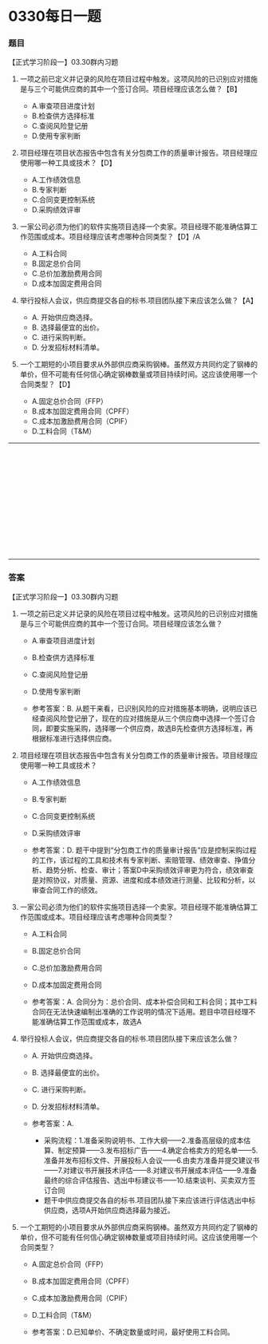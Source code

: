 # 0330每日一题
### 题目
【正式学习阶段一】03.30群内习题

1. 一项之前已定义并记录的风险在项目过程中触发。这项风险的已识别应对措施是与三个可能供应商的其中一个签订合同。项目经理应该怎么做？【B】
	- A.审查项目进度计划
	- B.检查供方选择标准
	- C.查阅风险登记册
	- D.使用专家判断

2. 项目经理在项目状态报告中包含有关分包商工作的质量审计报告。项目经理应使用哪一种工具或技术？【D】
	- A.工作绩效信息
	- B.专家判断
	- C.合同变更控制系统
	- D.采购绩效评审

3. 一家公司必须为他们的软件实施项目选择一个卖家。项目经理不能准确估算工作范围或成本。项目经理应该考虑哪种合同类型？【D】/A
	- A.工料合同
	- B.固定总价合同
	- C.总价加激励费用合同
	- D.成本加固定费用合同

4. 举行投标人会议，供应商提交各自的标书.项目团队接下来应该怎么做？【A】
	- A. 开始供应商选择。
	- B. 选择最便宜的出价。
	- C. 进行采购判断。
	- D. 分发招标材料清单。

5. 一个工期短的小项目要求从外部供应商采购钢棒。虽然双方共同约定了钢棒的单价，但不可能有任何信心确定钢棒数量或项目持续时间。这应该使用哪一个合同类型？【D】
	- A.固定总价合同（FFP）
	- B.成本加固定费用合同（CPFF）
	- C.成本加激励费用合同（CPIF）
	- D.工料合同（T&M）

<hr/>
<br/><br/><br/><br/><br/><br/><br/><br/><br/><br/><br/><br/>
<hr/>

### 答案
【正式学习阶段一】03.30群内习题

1. 一项之前已定义并记录的风险在项目过程中触发。这项风险的已识别应对措施是与三个可能供应商的其中一个签订合同。项目经理应该怎么做？
	- A.审查项目进度计划
	- B.检查供方选择标准
	- C.查阅风险登记册
	- D.使用专家判断

	- 参考答案：B. 从题干来看，已识别风险的应对措施基本明确，说明应该已经查阅风险登记册了，现在的应对措施是从三个供应商中选择一个签订合同，即要实施采购，选择哪一个供应商，故选B先检查供方选择标准，再根据标准进行选择供应商。

2. 项目经理在项目状态报告中包含有关分包商工作的质量审计报告。项目经理应使用哪一种工具或技术？
	- A.工作绩效信息
	- B.专家判断
	- C.合同变更控制系统
	- D.采购绩效评审

	- 参考答案：D. 题干中提到“分包商工作的质量审计报告”应是控制采购过程的工作，该过程的工具和技术有专家判断、索赔管理、绩效审查、挣值分析、趋势分析、检查、审计；答案D中采购绩效评审更为符合，绩效审查是对照协议，对质量、资源、进度和成本绩效进行测量、比较和分析，以审查合同工作的绩效。

3. 一家公司必须为他们的软件实施项目选择一个卖家。项目经理不能准确估算工作范围或成本。项目经理应该考虑哪种合同类型？
	- A.工料合同
	- B.固定总价合同
	- C.总价加激励费用合同
	- D.成本加固定费用合同

	- 参考答案：A. 合同分为：总价合同、成本补偿合同和工料合同；其中工料合同在无法快速编制出准确的工作说明的情况下适用。题目中项目经理不能准确估算工作范围或成本，故选A

4. 举行投标人会议，供应商提交各自的标书.项目团队接下来应该怎么做？
	- A. 开始供应商选择。
	- B. 选择最便宜的出价。
	- C. 进行采购判断。
	- D. 分发招标材料清单。

	- 参考答案：A. 
		- 采购流程：1.准备采购说明书、工作大纲——2.准备高层级的成本估算、制定预算——3.发布招标广告——4.确定合格卖方的短名单——5.准备并发布招标文件、开展投标人会议——6.由卖方准备并提交建议书——7.对建议书开展技术评估——8.对建议书开展成本评估——9.准备最终的综合评估报告、选出中标建议书——10.结束谈判、买卖双方签订合同
		- 题干中供应商提交各自的标书.项目团队接下来应该进行评估选出中标供应商，选项A开始供应商选择最为接近。

5. 一个工期短的小项目要求从外部供应商采购钢棒。虽然双方共同约定了钢棒的单价，但不可能有任何信心确定钢棒数量或项目持续时间。这应该使用哪一个合同类型？
	- A.固定总价合同（FFP）
	- B.成本加固定费用合同（CPFF）
	- C.成本加激励费用合同（CPIF）
	- D.工料合同（T&M）

	- 参考答案：D.已知单价、不确定数量或时间，最好使用工料合同。